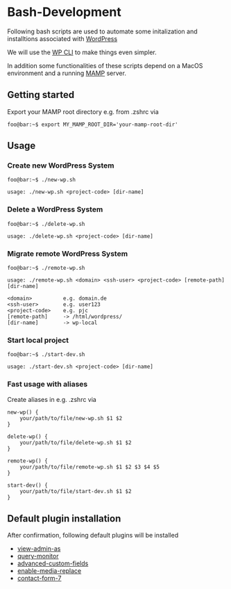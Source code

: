 # Bash-Development

Following bash scripts are used to automate some initalization and installtions associated with [WordPress](https://wordpress.org/)

We will use the [WP CLI](https://wp-cli.org/de/) to make things even simpler.

In addition some functionalities of these scripts depend on a MacOS environment and a running [MAMP](https://www.mamp.info/de/mamp/mac/) server.

## Getting started

Export your MAMP root directory e.g. from .zshrc via

```console
foo@bar:~$ export MY_MAMP_ROOT_DIR='your-mamp-root-dir'
```

## Usage

### Create new WordPress System

```console
foo@bar:~$ ./new-wp.sh

usage: ./new-wp.sh <project-code> [dir-name]
```

### Delete a WordPress System

```console
foo@bar:~$ ./delete-wp.sh

usage: ./delete-wp.sh <project-code> [dir-name]
```

### Migrate remote WordPress System

```console
foo@bar:~$ ./remote-wp.sh

usage: ./remote-wp.sh <domain> <ssh-user> <project-code> [remote-path] [dir-name]

<domain>          e.g. domain.de
<ssh-user>        e.g. user123
<project-code>    e.g. pjc
[remote-path]     -> /html/wordpress/
[dir-name]        -> wp-local
```

### Start local project

```console
foo@bar:~$ ./start-dev.sh

usage: ./start-dev.sh <project-code> [dir-name]
```

### Fast usage with aliases

Create aliases in e.g. .zshrc via

```console
new-wp() {
    your/path/to/file/new-wp.sh $1 $2
}

delete-wp() {
    your/path/to/file/delete-wp.sh $1 $2
}

remote-wp() {
    your/path/to/file/remote-wp.sh $1 $2 $3 $4 $5
}

start-dev() {
    your/path/to/file/start-dev.sh $1 $2
}
```

## Default plugin installation

After confirmation, following default plugins will be installed

- [view-admin-as](https://wordpress.org/plugins/view-admin-as/)
- [query-monitor](https://wordpress.org/plugins/query-monitor/)
- [advanced-custom-fields](https://wordpress.org/plugins/advanced-custom-fields/)
- [enable-media-replace](https://wordpress.org/plugins/enable-media-replace/)
- [contact-form-7](https://wordpress.org/plugins/contact-form-7/)
